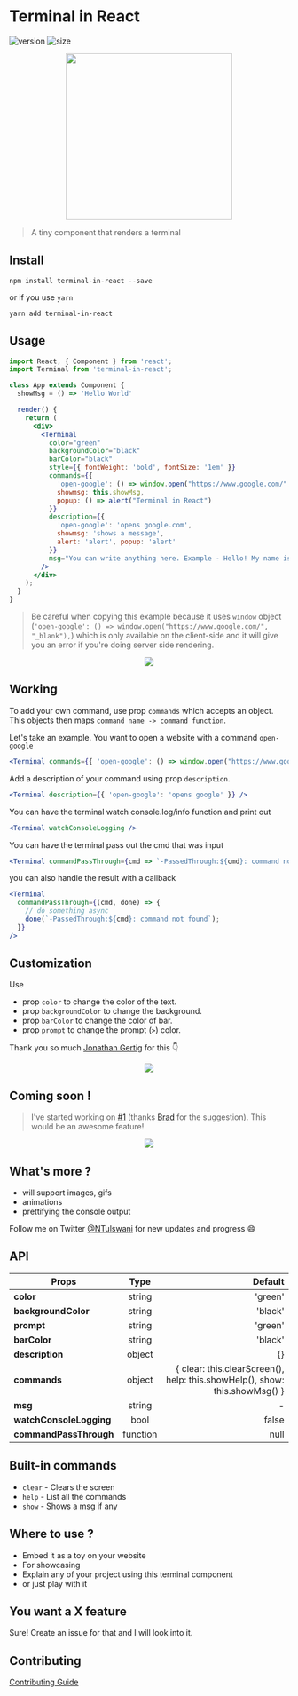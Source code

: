 # Terminal in React
![version](https://img.shields.io/badge/terminal--in--react-2.0.0-brightgreen.svg)
![size](https://img.shields.io/badge/size-17.6%20KB-brightgreen.svg)

<p align="center">
  <img src="http://icons.iconarchive.com/icons/paomedia/small-n-flat/1024/terminal-icon.png"  width="300" height="300" />
</p>

> A tiny component that renders a terminal

## Install

```
npm install terminal-in-react --save
```
or if you use `yarn`

```
yarn add terminal-in-react
```

## Usage


```jsx
import React, { Component } from 'react';
import Terminal from 'terminal-in-react';

class App extends Component {
  showMsg = () => 'Hello World'

  render() {
    return (
      <div>
        <Terminal
          color="green"
          backgroundColor="black"
          barColor="black"
          style={{ fontWeight: 'bold', fontSize: '1em' }}
          commands={{
            'open-google': () => window.open("https://www.google.com/", "_blank"),
            showmsg: this.showMsg,
            popup: () => alert("Terminal in React")
          }}
          description={{
            'open-google': 'opens google.com',
            showmsg: 'shows a message',
            alert: 'alert', popup: 'alert'
          }}
          msg="You can write anything here. Example - Hello! My name is Foo and I like Bar."
        />
      </div>
    );
  }
}
```

> Be careful when copying this example because it uses `window` object (`'open-google': () => window.open("https://www.google.com/", "_blank"),`) which is only available on the client-side and it will give you an error if you're doing server side rendering.

<p align="center">
  <img src="https://i.gyazo.com/a7e35f346b909349a02438ee17678956.gif" />
</p>

## Working

To add your own command, use prop `commands` which accepts an object. This objects then maps `command name -> command function`.

Let's take an example. You want to open a website with a command `open-google`

```jsx
<Terminal commands={{ 'open-google': () => window.open("https://www.google.com/", "_blank")}} />
```

Add a description of your command using prop `description`.

```jsx
<Terminal description={{ 'open-google': 'opens google' }} />
```

You can have the terminal watch console.log/info function and print out
```jsx
<Terminal watchConsoleLogging />
```

You can have the terminal pass out the cmd that was input
```jsx
<Terminal commandPassThrough={cmd => `-PassedThrough:${cmd}: command not found`} />
```
you can also handle the result with a callback
```jsx
<Terminal
  commandPassThrough={(cmd, done) => {
    // do something async
    done(`-PassedThrough:${cmd}: command not found`);
  }}
/>
```

## Customization

Use

* prop `color` to change the color of the text.
* prop `backgroundColor` to change the background.
* prop `barColor` to change the color of bar.
* prop `prompt` to change the prompt (`>`) color.

Thank you so much [Jonathan Gertig](https://github.com/jcgertig) for this 👇

<p align="center">
  <img src="http://g.recordit.co/a6D6PCtTcL.gif"/>
</p>

## Coming soon !
> I've started working on [#1](https://github.com/nitin42/terminal-in-react/issues/1) (thanks [Brad](https://github.com/bradarv90) for the suggestion). This would be an awesome feature!

<p align="center">
  <img src="http://g.recordit.co/ZYeUKmbANQ.gif"/>
</p>

## What's more ?

* will support images, gifs
* animations
* prettifying the console output

Follow me on Twitter [@NTulswani](https://twitter.com/NTulswani) for new updates and progress 😄

## API

| Props        | Type           | Default  |
| ------------- |:-------------:| -----:|
| **color**      | string | 'green' |
| **backgroundColor**      | string      |   'black' |
| **prompt** | string      |    'green' |
| **barColor** | string      |    'black' |
| **description** | object      |    {} |
| **commands** | object      |    { clear: this.clearScreen(), help: this.showHelp(), show: this.showMsg() } |
| **msg** | string      |    - |
| **watchConsoleLogging** | bool | false |
| **commandPassThrough** | function | null |


## Built-in commands

* `clear` - Clears the screen
* `help` - List all the commands
* `show` - Shows a msg if any

## Where to use ?

* Embed it as a toy on your website
* For showcasing
* Explain any of your project using this terminal component
* or just play with it

## You want a X feature

Sure! Create an issue for that and I will look into it.

## Contributing

[Contributing Guide](./CONTRIBUTING.md)
